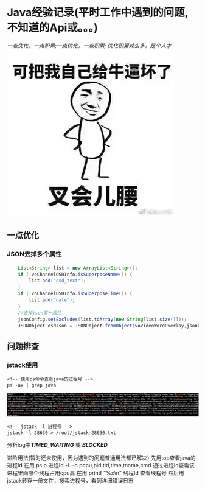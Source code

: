 # Java经验记录(平时工作中遇到的问题,不知道的Api或。。。)
_一点优化，一点积累;一点优化，一点积累; 优化积累辣么多，是个人才_
![牛](Java_files/1.jpg)
## 一点优化
### JSON去掉多个属性
``` java
    List<String> list = new ArrayList<String>();
    if (!voChannelOSDInfo.isSuperposeName()) {
    	list.add("osd_text"); 
    }
    if (!voChannelOSDInfo.isSuperposeTime()) {
    	list.add("date");
    }
    //去掉json某一属性
    jsonConfig.setExcludes(list.toArray(new String[list.size()]));
    JSONObject osdJson = JSONObject.fromObject(voVideoWordOverlay,jsonConfig);
```
## 问题排查
### jstack使用
``` linux
<!-- 使用ps命令查看java的进程号 -->
ps -ax | grep java
```
![ps_result](Java_files/1.png)
``` linux
<!-- jstack -l 进程号 -->
jstack -l 28630 > /root/jstack-28630.txt
```
分析log中***TIMED_WAITING*** 或 ***BLOCKED*** 

进阶用法(暂时还未使用，因为遇到的问题普通用法都已解决)
    先用top查看java的进程Id
	在用 ps p 进程Id -L -o pcpu,pid,tid,time,tname,cmd 通过进程Id查看该进程里面哪个线程占用cpu高
	在用 printf "%x\n" 线程Id 查看线程号
	然后用jstack转存一份文件，搜索进程号，看到详细错误日志

